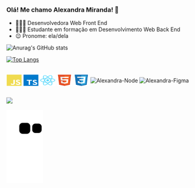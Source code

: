 ### Olá! Me chamo Alexandra Miranda! 👋

- 👩🏽‍💻 Desenvolvedora Web Front End
- 👩🏻‍🎓 Estudante em formação em Desenvolvimento Web Back End
- 😉 Pronome: ela/dela

![Anurag's GitHub stats](https://github-readme-stats.vercel.app/api?username=alexandra86&show_icons=true&theme=dracula)

[![Top Langs](https://github-readme-stats.vercel.app/api/top-langs/?username=anuraghazra&layout=compact&show_icons=true&theme=dracula)](https://github.com/alexandra86/github-readme-stats)

<div style="display: inline_block"><br>
  <img align="center" alt="Alexandra-Js" height="30" width="40" src="https://raw.githubusercontent.com/devicons/devicon/master/icons/javascript/javascript-plain.svg">
    <img align="center" alt="Alexandra-Ts" height="30" width="40" src="https://raw.githubusercontent.com/devicons/devicon/master/icons/typescript/typescript-plain.svg">
      <img align="center" alt="Alexandra-React" height="30" width="40" src="https://raw.githubusercontent.com/devicons/devicon/master/icons/react/react-original.svg">
      <img align="center" alt="Alexandra-HTML" height="30" width="40" src="https://raw.githubusercontent.com/devicons/devicon/master/icons/html5/html5-original.svg">
        <img align="center" alt="Alexandra-CSS" height="30" width="40" src="https://raw.githubusercontent.com/devicons/devicon/master/icons/css3/css3-original.svg">
          <img align="center" alt="Alexandra-Node" height="30" width="40" src="https://cdn.jsdelivr.net/gh/devicons/devicon/icons/nodejs/nodejs-original.svg">
          <img align="center" alt="Alexandra-Figma" height="30" width="40" src="https://cdn.jsdelivr.net/gh/devicons/devicon/icons/figma/figma-original.svg">
            
</div>

  ##
  
<div>
 <a href="https://www.linkedin.com/in/alexandra-miranda86/" target="_blank"><img src="https://img.shields.io/badge/-LinkedIn-%230077B5?style=for-the-badge&logo=linkedin&logoColor=white" target="_blank"></a> 
</div>

![snake gif](https://github.com/Formandodev/Formandodev/blob/output/github-contribution-grid-snake.svg)
<!--
**alexandra86/alexandra86** is a ✨ _special_ ✨ repository because its `README.md` (this file) appears on your GitHub profile.






